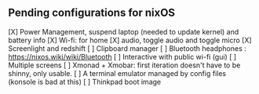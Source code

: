 ## Pending configurations for nixOS

[X] Power Management, suspend laptop (needed to update kernel) and battery info
[X] Wi-fi: for home
[X] audio, toggle audio and toggle micro
[X] Screenlight and redshift
[ ] Clipboard manager
[ ] Bluetooth headphones : https://nixos.wiki/wiki/Bluetooth
[ ] Interactive with public wi-fi (gui)
[ ] Multiple screens
[ ] Xmonad + Xmobar: first iteration doesn't have to be shinny, only usable.
[ ] A terminal emulator managed by config files (konsole is bad at this)
[ ] Thinkpad boot image
